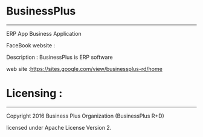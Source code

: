 # BusinessPlus
_____________
ERP App
Business Application

FaceBook website :

Description : BusinessPlus is ERP software

web site :https://sites.google.com/view/businessplus-rd/home

 



# Licensing :
__________
Copyright 2016 Business Plus Organization (BusinessPlus R+D)

licensed under Apache License Version 2.

